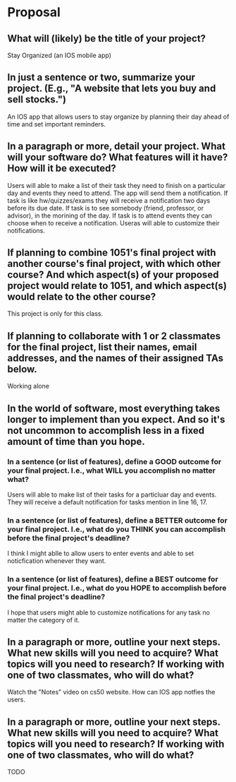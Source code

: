 # Proposal

## What will (likely) be the title of your project?

Stay Organized 
(an IOS mobile app)

## In just a sentence or two, summarize your project. (E.g., "A website that lets you buy and sell stocks.")

An IOS app that allows users to stay organize by planning their day ahead of time and set important reminders.


## In a paragraph or more, detail your project. What will your software do? What features will it have? How will it be executed?

Users will able to make a list of their task they need to finish on a particular day and events they need to attend. The app will send them a notification. 
If task is like hw/quizzes/exams they will receive a notification two days before its due date.
If task is to see somebody (friend, professor, or advisor), in the morining of the day.
If task is to attend events they can choose when to receive a notification.
Useras will able to customize their notifications.

## If planning to combine 1051's final project with another course's final project, with which other course? And which aspect(s) of your proposed project would relate to 1051, and which aspect(s) would relate to the other course?

This project is only for this class.

## If planning to collaborate with 1 or 2 classmates for the final project, list their names, email addresses, and the names of their assigned TAs below.

Working alone

## In the world of software, most everything takes longer to implement than you expect. And so it's not uncommon to accomplish less in a fixed amount of time than you hope.

### In a sentence (or list of features), define a GOOD outcome for your final project. I.e., what WILL you accomplish no matter what?

Users will able to make list of their tasks for a particluar day and events. They will receive a default notification for tasks mention in line 16, 17.

### In a sentence (or list of features), define a BETTER outcome for your final project. I.e., what do you THINK you can accomplish before the final project's deadline?

I think I might ablle to allow users to enter events and able to set noticfication whenever they want.

### In a sentence (or list of features), define a BEST outcome for your final project. I.e., what do you HOPE to accomplish before the final project's deadline?

I hope that users might able to customize notifications for any task no matter the category of it.

## In a paragraph or more, outline your next steps. What new skills will you need to acquire? What topics will you need to research? If working with one of two classmates, who will do what?

Watch the "Notes" video on cs50 website.
How can IOS app notfies the users.


## In a paragraph or more, outline your next steps. What new skills will you need to acquire? What topics will you need to research? If working with one of two classmates, who will do what?

TODO
